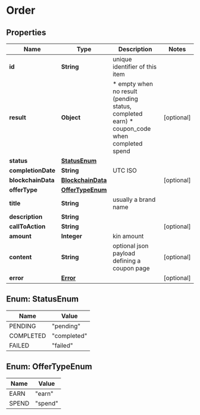 
# Order

## Properties
Name | Type | Description | Notes
------------ | ------------- | ------------- | -------------
**id** | **String** | unique identifier of this item | 
**result** | **Object** | * empty when no result (pending status, completed earn) * coupon_code when completed spend  |  [optional]
**status** | [**StatusEnum**](#StatusEnum) |  | 
**completionDate** | **String** | UTC ISO | 
**blockchainData** | [**BlockchainData**](BlockchainData.md) |  |  [optional]
**offerType** | [**OfferTypeEnum**](#OfferTypeEnum) |  | 
**title** | **String** | usually a brand name | 
**description** | **String** |  | 
**callToAction** | **String** |  |  [optional]
**amount** | **Integer** | kin amount | 
**content** | **String** | optional json payload defining a coupon page |  [optional]
**error** | [**Error**](Error.md) |  |  [optional]



<a name="StatusEnum"></a>
## Enum: StatusEnum
Name | Value
---- | -----
PENDING | &quot;pending&quot;
COMPLETED | &quot;completed&quot;
FAILED | &quot;failed&quot;


<a name="OfferTypeEnum"></a>
## Enum: OfferTypeEnum
Name | Value
---- | -----
EARN | &quot;earn&quot;
SPEND | &quot;spend&quot;



